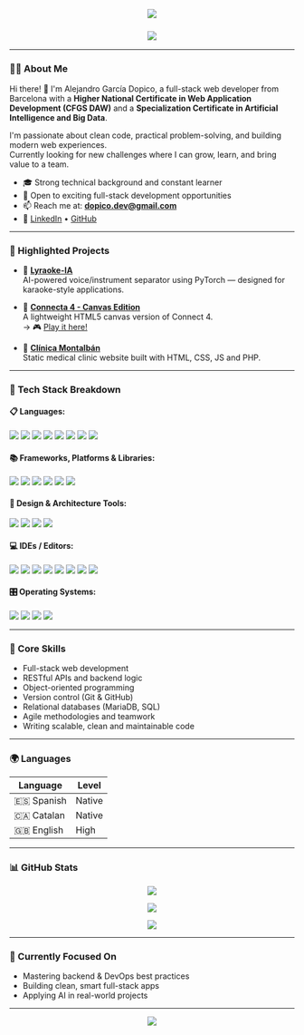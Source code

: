 <p align="center">
  <img src="https://capsule-render.vercel.app/api?type=waving&color=0e64d2&height=150&section=header&text=Welcome%20to%20my%20GitHub!&fontSize=25&fontColor=ffffff" />
</p>

<h3 align="center">
  <img src="https://readme-typing-svg.herokuapp.com?color=0E64D2&lines=Full-Stack+Web+Developer;AI+%26+Big+Data+Specialist;Clean+Code+Enthusiast;Always+learning+and+building" />
</h3>

---

### 👨‍💻 About Me

Hi there! 👋 I'm Alejandro García Dopico, a full-stack web developer from Barcelona with a **Higher National Certificate in Web Application Development (CFGS DAW)** and a **Specialization Certificate in Artificial Intelligence and Big Data**.

I'm passionate about clean code, practical problem-solving, and building modern web experiences.  
Currently looking for new challenges where I can grow, learn, and bring value to a team.

- 🎓 Strong technical background and constant learner  
- 💼 Open to exciting full-stack development opportunities  
- 📫 Reach me at: **dopico.dev@gmail.com**  
- 🔗 [LinkedIn](https://www.linkedin.com/in/dopico-dev/) • [GitHub](https://github.com/Alejandro-Dopico)

---

### 🚀 Highlighted Projects

- 🎤 [**Lyraoke-IA**](https://github.com/Alejandro-Dopico/Lyraoke-IA)  
  AI-powered voice/instrument separator using PyTorch — designed for karaoke-style applications.

- 🧩 [**Connecta 4 - Canvas Edition**](https://github.com/Alejandro-Dopico/Connecta-4-Canvas)  
  A lightweight HTML5 canvas version of Connect 4.  
  → 🎮 [Play it here!](https://alejandro-dopico.github.io/Connecta-4-Canvas/)

- 🏥 [**Clínica Montalbán**](https://github.com/Alejandro-Dopico/Clinica-Montalban)  
  Static medical clinic website built with HTML, CSS, JS and PHP.

---

### 🧰 Tech Stack Breakdown

#### 📋 Languages:
<p>
  <img src="https://img.shields.io/badge/-Python-3776AB?style=for-the-badge&logo=python&logoColor=white" />
  <img src="https://img.shields.io/badge/-JavaScript-F7DF1E?style=for-the-badge&logo=javascript&logoColor=black" />
  <img src="https://img.shields.io/badge/-PHP-777BB4?style=for-the-badge&logo=php&logoColor=white" />
  <img src="https://img.shields.io/badge/-Kotlin-0095D5?style=for-the-badge&logo=kotlin&logoColor=white" />
  <img src="https://img.shields.io/badge/-Bash-4EAA25?style=for-the-badge&logo=gnu-bash&logoColor=white" />
  <img src="https://img.shields.io/badge/-Java-007396?style=for-the-badge&logo=java&logoColor=white" />
  <img src="https://img.shields.io/badge/-Swift-F05138?style=for-the-badge&logo=swift&logoColor=white" />
  <img src="https://img.shields.io/badge/-C-00599C?style=for-the-badge&logo=c&logoColor=white" />
</p>

#### 📚 Frameworks, Platforms & Libraries:
<p>
  <img src="https://img.shields.io/badge/-Flask-000000?style=for-the-badge&logo=flask&logoColor=white" />
  <img src="https://img.shields.io/badge/-Django-092E20?style=for-the-badge&logo=django&logoColor=white" />
  <img src="https://img.shields.io/badge/-React-61DAFB?style=for-the-badge&logo=react&logoColor=black" />
  <img src="https://img.shields.io/badge/-Docker-2496ED?style=for-the-badge&logo=docker&logoColor=white" />
  <img src="https://img.shields.io/badge/-Ansible-EE0000?style=for-the-badge&logo=ansible&logoColor=white" />
  <img src="https://img.shields.io/badge/-AWS-232F3E?style=for-the-badge&logo=amazonaws&logoColor=white" />
</p>

#### 🎨 Design & Architecture Tools:
<p>
  <img src="https://img.shields.io/badge/-Lucidchart-FACF39?style=for-the-badge&logo=lucidchart&logoColor=white" />
  <img src="https://img.shields.io/badge/-Draw.io-000000?style=for-the-badge&logo=draw.io&logoColor=white" />
  <img src="https://img.shields.io/badge/-Miro-FF4B00?style=for-the-badge&logo=miro&logoColor=white" />
  <img src="https://img.shields.io/badge/-Figma-F24E1E?style=for-the-badge&logo=figma&logoColor=white" />
</p>

#### 💻 IDEs / Editors:
<p>
  <img src="https://img.shields.io/badge/-VS_Code-007ACC?style=for-the-badge&logo=visualstudiocode&logoColor=white" />
  <img src="https://img.shields.io/badge/-IntelliJ_IDEA-000000?style=for-the-badge&logo=intellijidea&logoColor=white" />
  <img src="https://img.shields.io/badge/-NetBeans-2F4F4F?style=for-the-badge&logo=netbeans&logoColor=white" />
  <img src="https://img.shields.io/badge/-PyCharm-000000?style=for-the-badge&logo=pycharm&logoColor=white" />
  <img src="https://img.shields.io/badge/-Atom-66595C?style=for-the-badge&logo=atom&logoColor=white" />
  <img src="https://img.shields.io/badge/-CodePen-000000?style=for-the-badge&logo=codepen&logoColor=white" />
  <img src="https://img.shields.io/badge/-CodeSandbox-222222?style=for-the-badge&logo=codesandbox&logoColor=white" />
  <img src="https://img.shields.io/badge/-Eclipse-2C2255?style=for-the-badge&logo=eclipse&logoColor=white" />
</p>

#### 🎛️ Operating Systems:
<p>
  <img src="https://img.shields.io/badge/-macOS-000000?style=for-the-badge&logo=apple&logoColor=white" />
  <img src="https://img.shields.io/badge/-Linux-FCC624?style=for-the-badge&logo=linux&logoColor=black" />
  <img src="https://img.shields.io/badge/-Ubuntu-E95420?style=for-the-badge&logo=ubuntu&logoColor=white" />
  <img src="https://img.shields.io/badge/-Windows-0078D6?style=for-the-badge&logo=windows&logoColor=white" />
</p>

---

### 🧠 Core Skills

- Full-stack web development  
- RESTful APIs and backend logic  
- Object-oriented programming  
- Version control (Git & GitHub)  
- Relational databases (MariaDB, SQL)  
- Agile methodologies and teamwork  
- Writing scalable, clean and maintainable code

---

### 🌍 Languages

| Language   | Level         |
|------------|---------------|
| 🇪🇸 Spanish  | Native        |
| 🇨🇦 Catalan  | Native        |
| 🇬🇧 English  | High          |

---

### 📊 GitHub Stats

<p align="center">
  <img src="https://github-readme-stats.vercel.app/api?username=Alejandro-Dopico&show_icons=true&theme=tokyonight" />
</p>

<p align="center">
  <img src="https://github-readme-stats.vercel.app/api/top-langs/?username=Alejandro-Dopico&layout=compact&theme=tokyonight" />
</p>

<p align="center">
  <img src="https://github-readme-streak-stats.herokuapp.com/?user=Alejandro-Dopico&theme=tokyonight" />
</p>

---

### 🎯 Currently Focused On

- Mastering backend & DevOps best practices  
- Building clean, smart full-stack apps  
- Applying AI in real-world projects

---

<p align="center">
  <img src="https://capsule-render.vercel.app/api?section=footer&type=waving&color=0e64d2&height=120"/>
</p>
